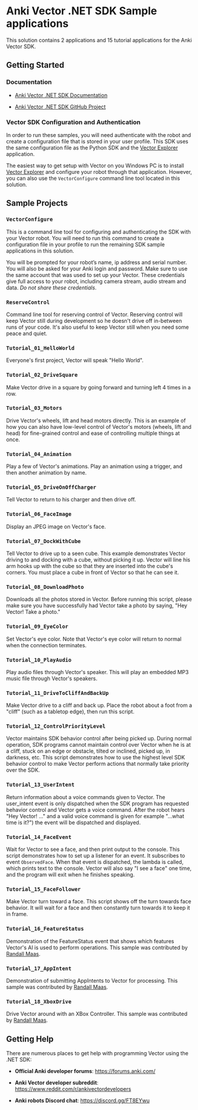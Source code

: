 # Anki Vector .NET SDK Sample applications

This solution contains 2 applications and 15 tutorial applications for the Anki Vector SDK.

## Getting Started

### Documentation

* [Anki Vector .NET SDK Documentation](https://codaris.github.io/Anki.Vector.SDK/)

* [Anki Vector .NET SDK GitHub Project](https://github.com/codaris/Anki.Vector.SDK)


### Vector SDK Configuration and Authentication

In order to run these samples, you will need authenticate with the robot and create a configuration file
that is stored in your user profile.  This SDK uses the same configuration file as the Python SDK
and the [Vector Explorer](https://www.weekendrobot.com/vectorexplorer) application.

The easiest way to get setup with Vector on you Windows PC is to install [Vector Explorer](https://www.weekendrobot.com/vectorexplorer) and configure your robot through that application.  However, you 
can also use the `VectorConfigure` command line tool located in this solution. 

## Sample Projects

### `VectorConfigure`

This is a command line tool for configuring and authenticating the SDK with your Vector robot.  You will need to run this
command to create a configuration file in your profile to run the remaining SDK sample applications in this solution.

You will be prompted for your robot’s name, ip address and serial number. You will also be asked for your Anki login and password. Make sure to use the same account that was used to set up your Vector.  These credentials give full access to your robot, including camera stream, audio stream and data. *Do not share these credentials*.

### `ReserveControl`

Command line tool for reserving control of Vector.  Reserving control will keep Vector still during development so he doesn't drive off in-between runs of your code. It's also useful to keep Vector still when you need some peace and quiet.  

### `Tutorial_01_HelloWorld`

Everyone's first project, Vector will speak "Hello World".

### `Tutorial_02_DriveSquare`

Make Vector drive in a square by going forward and turning left 4 times in a row.

### `Tutorial_03_Motors`

Drive Vector's wheels, lift and head motors directly.  This is an example of how you can also have low-level control of Vector's motors (wheels, lift and head) for fine-grained control and ease of controlling multiple things at once.

### `Tutorial_04_Animation`

Play a few of Vector's animations.  Play an animation using a trigger, and then another animation by name.

### `Tutorial_05_DriveOnOffCharger`

Tell Vector to return to his charger and then drive off.

### `Tutorial_06_FaceImage`

Display an JPEG image on Vector's face.

### `Tutorial_07_DockWithCube`

Tell Vector to drive up to a seen cube.  This example demonstrates Vector driving to and docking with a cube, without picking it up.  Vector will line his arm hooks up with the cube so that they are inserted into the cube's corners.  You must place a cube in front of Vector so that he can see it.

### `Tutorial_08_DownloadPhoto`

Downloads all the photos stored in Vector. Before running this script, please make sure you have successfully had Vector take a photo by saying, "Hey Vector! Take a photo."

### `Tutorial_09_EyeColor`

Set Vector's eye color. Note that Vector's eye color will return to normal when the connection terminates.

### `Tutorial_10_PlayAudio`

Play audio files through Vector's speaker.  This will play an embedded MP3 music file through Vector's speakers.

### `Tutorial_11_DriveToCliffAndBackUp`

Make Vector drive to a cliff and back up. Place the robot about a foot from a "cliff" (such as a tabletop edge), then run this script.

### `Tutorial_12_ControlPriorityLevel`

Vector maintains SDK behavior control after being picked up. During normal operation, SDK programs cannot maintain control over Vector when he is at a cliff, stuck on an edge or obstacle, tilted or inclined, picked up, in darkness, etc.   This script demonstrates how to use the highest level SDK behavior control to make Vector perform actions that normally take priority over the SDK.

### `Tutorial_13_UserIntent`

Return information about a voice commands given to Vector. The user_intent event is only dispatched when the SDK program has requested behavior control and Vector gets a voice command. After the robot hears "Hey Vector! ..." and a valid voice command is given for example "...what time is it?") the event will be dispatched and displayed.
 
### `Tutorial_14_FaceEvent`

Wait for Vector to see a face, and then print output to the console. This script demonstrates how to set up a listener for an event. It subscribes to event `ObservedFace`.  When that event is dispatched, the lambda is called, which prints text to the console.  Vector will also say "I see a face" one time, and the program will exit when he finishes speaking.

### `Tutorial_15_FaceFollower`

Make Vector turn toward a face.  This script shows off the turn towards face behavior.  It will wait for a face and then constantly turn towards it to keep it in frame.

### `Tutorial_16_FeatureStatus`

Demonstration of the FeatureStatus event that shows which features Vector's AI is used to perform operations.  This sample was contributed by [Randall Maas](https://github.com/randym32).

### `Tutorial_17_AppIntent`

Demonstration of submitting AppIntents to Vector for processing.  This sample was contributed by [Randall Maas](https://github.com/randym32).

### `Tutorial_18_XboxDrive`

Drive Vector around with an XBox Controller.  This sample was contributed by [Randall Maas](https://github.com/randym32).

## Getting Help

There are numerous places to get help with programming Vector using the .NET SDK:

* **Official Anki developer forums**: https://forums.anki.com/

* **Anki Vector developer subreddit**: https://www.reddit.com/r/ankivectordevelopers

* **Anki robots Discord chat**: https://discord.gg/FT8EYwu

 



